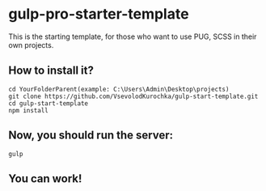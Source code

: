 # gulp-pro-starter-template
This is the starting template, for those who want to use PUG, SCSS in their own projects.

## How to install it?
```
cd YourFolderParent(example: C:\Users\Admin\Desktop\projects)
git clone https://github.com/VsevolodKurochka/gulp-start-template.git
cd gulp-start-template
npm install
```
## Now, you should run the server:
```
gulp
```
## You can work!